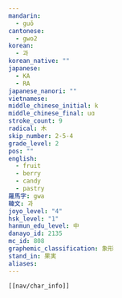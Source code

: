 ```yaml
---
mandarin:
  - guǒ
cantonese:
  - gwo2
korean:
  - 과
korean_native: ""
japanese:
  - KA
  - RA
japanese_nanori: ""
vietnamese:
middle_chinese_initial: k
middle_chinese_final: uɑ
stroke_count: 9
radical: 木
skip_number: 2-5-4
grade_level: 2
pos: ""
english:
  - fruit
  - berry
  - candy
  - pastry
羅馬字: gwa
韓文: 과
joyo_level: "4"
hsk_level: "1"
hanmun_edu_level: 中
danayo_id: 2135
mc_id: 808
graphemic_classification: 象形
stand_in: 果実
aliases:
---
```

```meta-bind-embed
[[nav/char_info]]
```